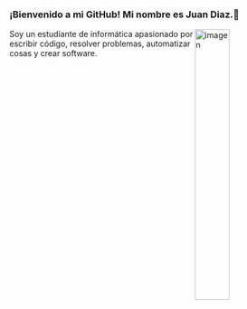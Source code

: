 ### ¡Bienvenido a mi GitHub! Mi nombre es Juan Diaz.👋

<!--
**juandiazsh28/juandiazsh28** is a ✨ _special_ ✨ repository because its `README.md` (this file) appears on your GitHub profile.

Here are some ideas to get you started:

- 🔭 I’m currently working on ...
- 🌱 I’m currently learning ...
- 👯 I’m looking to collaborate on ...
- 🤔 I’m looking for help with ...
- 💬 Ask me about ...
- 📫 How to reach me: ...
- 😄 Pronouns: ...
- ⚡ Fun fact: ...
-->

<img width="35%" align="right" alt="imagen" hreft="juandiaz.tech" src="https://media.giphy.com/media/WUTywPPYZpdDChyBaZ/giphy.gif" />

Soy un estudiante de informática apasionado por escribir código, resolver problemas, automatizar cosas y crear software.
